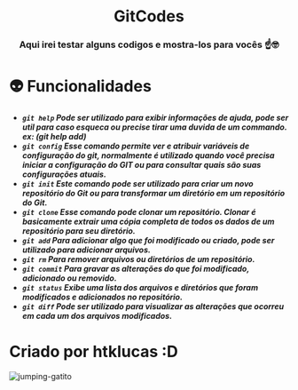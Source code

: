 <h1 align = "center"> GitCodes </h1>
<h3 align = "center"> Aqui irei testar alguns codigos e mostra-los para vocês ☝️🤓 </h3>

# 👽 Funcionalidades
<h5 align = "left"> 
  
- `git help`  Pode ser utilizado para exibir informações de ajuda, pode ser util para caso esqueca ou precise tirar uma duvida de um commando.
ex: (git help add)
- `git config` Esse comando permite ver e atribuir variáveis de configuração do git, normalmente é utilizado quando você precisa iniciar a configuração do GIT ou para consultar quais são suas configurações atuais.
- `git init` Este comando pode ser utilizado para criar um novo repositório do Git ou para transformar um diretório em um repositório do Git.
- `git clone` Esse comando pode clonar um repositório. Clonar é basicamente extrair uma cópia completa de todos os dados de um repositório para seu diretório.
- `git add` Para adicionar algo que foi modificado ou criado, pode ser utilizado para adicionar arquivos.
- `git rm` Para remover arquivos ou diretórios de um repositório.
- `git commit` Para gravar as alterações do que foi modificado, adicionado ou removido.
- `git status` Exibe uma lista dos arquivos e diretórios que foram modificados e adicionados no repositório.
- `git diff` Pode ser utilizado para visualizar as alterações que ocorreu em cada um dos arquivos modificados.
</h5>

# Criado por htklucas :D 
![jumping-gatito](https://github.com/htklucas/PrimeiroCommit/assets/161860612/991798d5-fddc-48e7-8942-6da1a2a2cccd)

